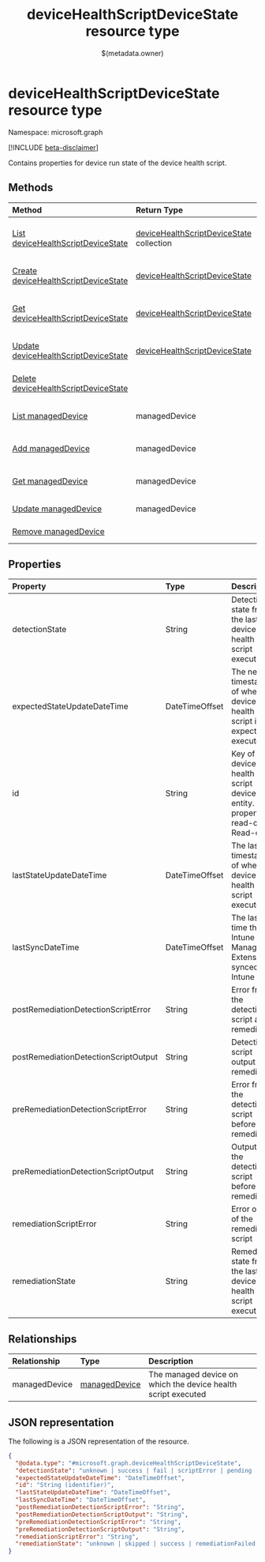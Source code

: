 ﻿---
title: "deviceHealthScriptDeviceState resource type"
description: "Contains properties for device run state of the device health script."
localization_priority: Normal
author: "$(metadata.owner)"
ms.prod: "microsoft-identity-platform"
doc_type: "resourcePageType"
---

# deviceHealthScriptDeviceState resource type

Namespace: microsoft.graph

[!INCLUDE [beta-disclaimer](../../includes/beta-disclaimer.md)]

Contains properties for device run state of the device health script.

## Methods

| Method                                                                                        | Return Type                                                                         | Description                                                                  |
| :-------------------------------------------------------------------------------------------- | :---------------------------------------------------------------------------------- | :--------------------------------------------------------------------------- |
| [List deviceHealthScriptDeviceState](../api/intune-devicehealthscriptdevicestate-list.md)     | [deviceHealthScriptDeviceState](intune-deviceHealthScriptDeviceState.md) collection | List properties and relationships of a deviceHealthScriptDeviceState object. |
| [Create deviceHealthScriptDeviceState](../api/intune-devicehealthscriptdevicestate-create.md) | [deviceHealthScriptDeviceState](intune-deviceHealthScriptDeviceState.md)            | Create a new deviceHealthScriptDeviceState object.                           |
| [Get deviceHealthScriptDeviceState](../api/intune-devicehealthscriptdevicestate-get.md)       | [deviceHealthScriptDeviceState](intune-deviceHealthScriptDeviceState.md)            | Read properties and relationships of a deviceHealthScriptDeviceState object. |
| [Update deviceHealthScriptDeviceState](../api/intune-devicehealthscriptdevicestate-update.md) | [deviceHealthScriptDeviceState](intune-deviceHealthScriptDeviceState.md)            | Update the properties of a deviceHealthScriptDeviceState object.             |
| [Delete deviceHealthScriptDeviceState](../api/intune-devicehealthscriptdevicestate-delete.md) |                                                                                     | Delete a deviceHealthScriptDeviceState object.                               |
| [List managedDevice](../api/intune-devicehealthscriptdevicestate-list-manageddevice.md)       | managedDevice                                                                       | Get the managedDevice from a managedDevice navigation property.              |
| [Add managedDevice](../api/intune-devicehealthscriptdevicestate-post-manageddevice.md)        | managedDevice                                                                       | Add managedDevice by posting to the managedDevice collection.                |
| [Get managedDevice](../api/intune-devicehealthscriptdevicestate-get-manageddevice.md)         | managedDevice                                                                       | Read the properties and relationships of a managedDevice object.             |
| [Update managedDevice](../api/intune-devicehealthscriptdevicestate-update-manageddevice.md)   | managedDevice                                                                       | Update the properties of a managedDevice object.                             |
| [Remove managedDevice](../api/intune-devicehealthscriptdevicestate-delete-manageddevice.md)   |                                                                                     | Remove a managedDevice object.                                               |

## Properties

| Property                             | Type           | Description                                                                                 |
| :----------------------------------- | :------------- | :------------------------------------------------------------------------------------------ |
| detectionState                       | String         | Detection state from the lastest device health script execution                             |
| expectedStateUpdateDateTime          | DateTimeOffset | The next timestamp of when the device health script is expected to execute                  |
| id                                   | String         | Key of the device health script device state entity. This property is read-only. Read-only. |
| lastStateUpdateDateTime              | DateTimeOffset | The last timestamp of when the device health script executed                                |
| lastSyncDateTime                     | DateTimeOffset | The last time that Intune Managment Extension synced with Intune                            |
| postRemediationDetectionScriptError  | String         | Error from the detection script after remediation                                           |
| postRemediationDetectionScriptOutput | String         | Detection script output after remediation                                                   |
| preRemediationDetectionScriptError   | String         | Error from the detection script before remediation                                          |
| preRemediationDetectionScriptOutput  | String         | Output of the detection script before remediation                                           |
| remediationScriptError               | String         | Error output of the remediation script                                                      |
| remediationState                     | String         | Remediation state from the lastest device health script execution                           |

## Relationships

| Relationship  | Type                                           | Description                                                   |
| :------------ | :--------------------------------------------- | :------------------------------------------------------------ |
| managedDevice | [managedDevice](../resources/manageddevice.md) | The managed device on which the device health script executed |

## JSON representation

The following is a JSON representation of the resource.

<!-- {
  "blockType": "resource",
  "keyProperty": "id",
  "@odata.type": "microsoft.graph.deviceHealthScriptDeviceState",
  "baseType": "microsoft.graph.entity",
  "openType": False
}
-->

```json
{
  "@odata.type": "#microsoft.graph.deviceHealthScriptDeviceState",
  "detectionState": "unknown | success | fail | scriptError | pending | notApplicable",
  "expectedStateUpdateDateTime": "DateTimeOffset",
  "id": "String (identifier)",
  "lastStateUpdateDateTime": "DateTimeOffset",
  "lastSyncDateTime": "DateTimeOffset",
  "postRemediationDetectionScriptError": "String",
  "postRemediationDetectionScriptOutput": "String",
  "preRemediationDetectionScriptError": "String",
  "preRemediationDetectionScriptOutput": "String",
  "remediationScriptError": "String",
  "remediationState": "unknown | skipped | success | remediationFailed | scriptError"
}
```